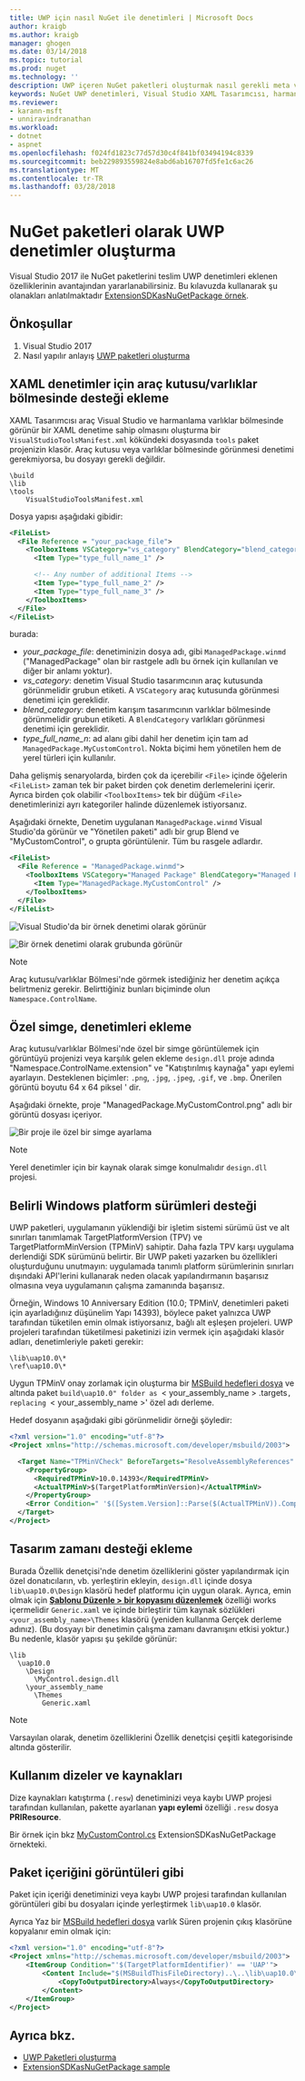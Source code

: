 ```yaml
---
title: UWP için nasıl NuGet ile denetimleri | Microsoft Docs
author: kraigb
ms.author: kraigb
manager: ghogen
ms.date: 03/14/2018
ms.topic: tutorial
ms.prod: nuget
ms.technology: ''
description: UWP içeren NuGet paketleri oluşturmak nasıl gerekli meta veriler ve Visual Studio ve harmanlama tasarımcıları için destek dosyaları dahil olmak üzere denetler.
keywords: NuGet UWP denetimleri, Visual Studio XAML Tasarımcısı, harmanlama Tasarımcısı, özel denetimler
ms.reviewer:
- karann-msft
- unniravindranathan
ms.workload:
- dotnet
- aspnet
ms.openlocfilehash: f024fd1823c77d57d30c4f841bf03494194c8339
ms.sourcegitcommit: beb229893559824e8abd6ab16707fd5fe1c6ac26
ms.translationtype: MT
ms.contentlocale: tr-TR
ms.lasthandoff: 03/28/2018
---
```

# <a name="creating-uwp-controls-as-nuget-packages"></a>NuGet paketleri olarak UWP denetimler oluşturma

Visual Studio 2017 ile NuGet paketlerini teslim UWP denetimleri eklenen özelliklerinin avantajından yararlanabilirsiniz. Bu kılavuzda kullanarak şu olanakları anlatılmaktadır [ExtensionSDKasNuGetPackage örnek](https://github.com/NuGet/Samples/tree/master/ExtensionSDKasNuGetPackage). 

## <a name="prerequisites"></a>Önkoşullar

1. Visual Studio 2017
1. Nasıl yapılır anlayış [UWP paketleri oluşturma](create-uwp-packages.md)

## <a name="add-toolboxassets-pane-support-for-xaml-controls"></a>XAML denetimler için araç kutusu/varlıklar bölmesinde desteği ekleme

XAML Tasarımcısı araç Visual Studio ve harmanlama varlıklar bölmesinde görünür bir XAML denetime sahip olmasını oluşturma bir `VisualStudioToolsManifest.xml` kökündeki dosyasında `tools` paket projenizin klasör. Araç kutusu veya varlıklar bölmesinde görünmesi denetimi gerekmiyorsa, bu dosyayı gerekli değildir.

    \build
    \lib
    \tools
        VisualStudioToolsManifest.xml

Dosya yapısı aşağıdaki gibidir:

```xml
<FileList>
  <File Reference = "your_package_file">
    <ToolboxItems VSCategory="vs_category" BlendCategory="blend_category">
      <Item Type="type_full_name_1" />

      <!-- Any number of additional Items -->
      <Item Type="type_full_name_2" />
      <Item Type="type_full_name_3" />
    </ToolboxItems>
  </File>
</FileList>
```

burada:

- *your_package_file*: denetiminizin dosya adı, gibi `ManagedPackage.winmd` ("ManagedPackage" olan bir rastgele adlı bu örnek için kullanılan ve diğer bir anlamı yoktur).
- *vs_category*: denetim Visual Studio tasarımcının araç kutusunda görünmelidir grubun etiketi. A `VSCategory` araç kutusunda görünmesi denetimi için gereklidir.
- *blend_category*: denetim karışım tasarımcının varlıklar bölmesinde görünmelidir grubun etiketi. A `BlendCategory` varlıkları görünmesi denetimi için gereklidir.
- *type_full_name_n*: ad alanı gibi dahil her denetim için tam ad `ManagedPackage.MyCustomControl`. Nokta biçimi hem yönetilen hem de yerel türleri için kullanılır.

Daha gelişmiş senaryolarda, birden çok da içerebilir `<File>` içinde öğelerin `<FileList>` zaman tek bir paket birden çok denetim derlemelerini içerir. Ayrıca birden çok olabilir `<ToolboxItems>` tek bir düğüm `<File>` denetimlerinizi ayrı kategoriler halinde düzenlemek istiyorsanız.

Aşağıdaki örnekte, Denetim uygulanan `ManagedPackage.winmd` Visual Studio'da görünür ve "Yönetilen paketi" adlı bir grup Blend ve "MyCustomControl", o grupta görüntülenir. Tüm bu rasgele adlardır.

```xml
<FileList>
  <File Reference = "ManagedPackage.winmd">
    <ToolboxItems VSCategory="Managed Package" BlendCategory="Managed Package">
      <Item Type="ManagedPackage.MyCustomControl" />
    </ToolboxItems>
  </File>
</FileList>
```

![Visual Studio'da bir örnek denetimi olarak görünür](media/UWP-control-vs-toolbox.png)

![Bir örnek denetimi olarak grubunda görünür](media/UWP-control-blend-assets.png)

> [!Note]
> Araç kutusu/varlıklar Bölmesi'nde görmek istediğiniz her denetim açıkça belirtmeniz gerekir. Belirttiğiniz bunları biçiminde olun `Namespace.ControlName`.

## <a name="add-custom-icons-to-your-controls"></a>Özel simge, denetimleri ekleme

Araç kutusu/varlıklar Bölmesi'nde özel bir simge görüntülemek için görüntüyü projenizi veya karşılık gelen ekleme `design.dll` proje adında "Namespace.ControlName.extension" ve "Katıştırılmış kaynağa" yapı eylemi ayarlayın. Desteklenen biçimler: `.png`, `.jpg`, `.jpeg`, `.gif`, ve `.bmp`. Önerilen görüntü boyutu 64 x 64 piksel ' dir.

Aşağıdaki örnekte, proje "ManagedPackage.MyCustomControl.png" adlı bir görüntü dosyası içeriyor.

![Bir proje ile özel bir simge ayarlama](media/UWP-control-custom-icon.png)

> [!Note]
> Yerel denetimler için bir kaynak olarak simge konulmalıdır `design.dll` projesi.

## <a name="support-specific-windows-platform-versions"></a>Belirli Windows platform sürümleri desteği

UWP paketleri, uygulamanın yüklendiği bir işletim sistemi sürümü üst ve alt sınırları tanımlamak TargetPlatformVersion (TPV) ve TargetPlatformMinVersion (TPMinV) sahiptir. Daha fazla TPV karşı uygulama derlendiği SDK sürümünü belirtir. Bir UWP paketi yazarken bu özellikleri oluşturduğunu unutmayın: uygulamada tanımlı platform sürümlerinin sınırları dışındaki API'lerini kullanarak neden olacak yapılandırmanın başarısız olmasına veya uygulamanın çalışma zamanında başarısız.

Örneğin, Windows 10 Anniversary Edition (10.0; TPMinV, denetimleri paketi için ayarladığınız düşünelim Yapı 14393), böylece paket yalnızca UWP tarafından tüketilen emin olmak istiyorsanız, bağlı alt eşleşen projeleri. UWP projeleri tarafından tüketilmesi paketinizi izin vermek için aşağıdaki klasör adları, denetimleriyle paketi gerekir:

    \lib\uap10.0\*
    \ref\uap10.0\*

Uygun TPMinV onay zorlamak için oluşturma bir [MSBuild hedefleri dosya](/visualstudio/msbuild/msbuild-targets) ve altında paket `build\uap10.0" folder as `< your_assembly_name > .targets`, replacing `< your_assembly_name >' özel adı derleme.

Hedef dosyanın aşağıdaki gibi görünmelidir örneği şöyledir:

```xml
<?xml version="1.0" encoding="utf-8"?>
<Project xmlns="http://schemas.microsoft.com/developer/msbuild/2003">

  <Target Name="TPMinVCheck" BeforeTargets="ResolveAssemblyReferences" Condition="'$(TargetPlatformMinVersion)' != ''">
    <PropertyGroup>
      <RequiredTPMinV>10.0.14393</RequiredTPMinV>
      <ActualTPMinV>$(TargetPlatformMinVersion)</ActualTPMinV>
    </PropertyGroup>
    <Error Condition=" '$([System.Version]::Parse($(ActualTPMinV)).CompareTo($([System.Version]::Parse($(RequiredTPMinV)))))' == '-1' "        Text = "The INSERT_PACKAGE_ID_HERE nuget package cannot be used in the $(MSBuildProjectName) project since the project's TargetPlatformMinVersion - $(ActualTPMinV) does not match the Minimum Version - $(RequiredTPMinV) supported by the package" />
  </Target>
</Project>
```

## <a name="add-design-time-support"></a>Tasarım zamanı desteği ekleme

Burada Özellik denetçisi'nde denetim özelliklerini göster yapılandırmak için özel donatıcıların, vb. yerleştirin ekleyin, `design.dll` içinde dosya `lib\uap10.0\Design` klasörü hedef platformu için uygun olarak. Ayrıca, emin olmak için **[Şablonu Düzenle > bir kopyasını düzenlemek](/windows/uwp/controls-and-patterns/xaml-styles#modify-the-default-system-styles)** özelliği works içermelidir `Generic.xaml` ve içinde birleştirir tüm kaynak sözlükleri `<your_assembly_name>\Themes` klasörü (yeniden kullanma Gerçek derleme adınız). (Bu dosyayı bir denetimin çalışma zamanı davranışını etkisi yoktur.) Bu nedenle, klasör yapısı şu şekilde görünür:

    \lib
      \uap10.0
        \Design
          \MyControl.design.dll
        \your_assembly_name
          \Themes
            Generic.xaml

> [!Note]
> Varsayılan olarak, denetim özelliklerini Özellik denetçisi çeşitli kategorisinde altında gösterilir.

## <a name="use-strings-and-resources"></a>Kullanım dizeler ve kaynakları

Dize kaynakları katıştırma (`.resw`) denetiminizi veya kaybı UWP projesi tarafından kullanılan, pakette ayarlanan **yapı eylemi** özelliği `.resw` dosya **PRIResource**.

Bir örnek için bkz [MyCustomControl.cs](https://github.com/NuGet/Samples/blob/master/ExtensionSDKasNuGetPackage/ManagedPackage/MyCustomControl.cs) ExtensionSDKasNuGetPackage örnekteki.

## <a name="package-content-such-as-images"></a>Paket içeriğini görüntüleri gibi

Paket için içeriği denetiminizi veya kaybı UWP projesi tarafından kullanılan görüntüleri gibi bu dosyaları içinde yerleştirmek `lib\uap10.0` klasör.

Ayrıca Yaz bir [MSBuild hedefleri dosya](/visualstudio/msbuild/msbuild-targets) varlık Süren projenin çıkış klasörüne kopyalanır emin olmak için:

```xml
<?xml version="1.0" encoding="utf-8"?>
<Project xmlns="http://schemas.microsoft.com/developer/msbuild/2003">
    <ItemGroup Condition="'$(TargetPlatformIdentifier)' == 'UAP'">
        <Content Include="$(MSBuildThisFileDirectory)..\..\lib\uap10.0\contosoSampleImage.jpg">
            <CopyToOutputDirectory>Always</CopyToOutputDirectory>
        </Content>
    </ItemGroup>
</Project>
```

## <a name="see-also"></a>Ayrıca bkz.

- [UWP Paketleri oluşturma](create-uwp-packages.md)
- [ExtensionSDKasNuGetPackage sample](https://github.com/NuGet/Samples/tree/master/ExtensionSDKasNuGetPackage)
